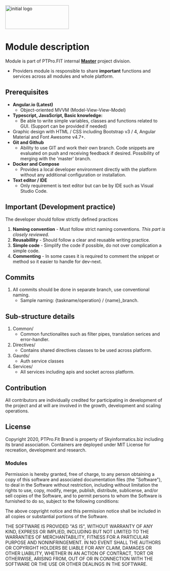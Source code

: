 

<img src="https://skyinformatics.biz/images/PTPro.png" width="200" height="75" alt="initial logo"/>

# Module description
Module is part of PTPro.FIT internal **[Master](https://github.com/elias-cloudbiz/PTPro.FIT-FE-Docker)** project division. 

* Providers module is responsible to share **important** functions and services across all modules and whole platform.   

## Prerequisites

* **Angular.io (Latest)**
  * Object-oriented MVVM (Model-View-View-Model)
* **Typescript, JavaScript, Basic knowledge:**
  * Be able to write simple variables, classes and functions related to GUI. (Support can be provided if needed)
* Graphic design with HTML / CSS including Bootstrap v3 / 4, Angular Material and Font Awesome v4.7+.
* **Git and Github**
  * Ability to use GIT and work their own branch. Code snippets are evaluated on push and receiving feedback if desired. Possibility of merging with the 'master' branch.
* **Docker and Compose**
  * Provides a local developer environment directly with the platform without any additional configuration or installation.
* **Text editor / IDE**
  * Only requirement is text editor but can be by IDE such as Visual Studio Code.

## Important (Development practice)
The developer should follow strictly defined practices

 1. **Naming convention** - Must follow strict naming conventions. *This part is closely reviewed.*  
 2. **Reusabillity** -  Should follow a clear and reusable writing practice.
 3. **Simple code** - Simplify the code if possible, do not over complication a simple code.
 4. **Commenting** - In some cases it is required to comment the snippet or method so it easier to handle for dev-next. 
 
 ## Commits 

1. All commits should be done in separate branch, use conventional naming.
    * Sample naming: {taskname/operation} / {name}_branch.

## Sub-structure details
1. Common/
    * Common functionalites such as filter pipes, translation serices and error-handler.
2. Directives/
    * Contains shared directives classes to be used across platform.
2. Gaurds/
    * Auth service classes 
3. Services/
    * All services including apis and socket across platform.

    
## Contribution
All contributors are individually credited for participating in development of the project and at will are involved in the growth, development and scaling operations. 

## License
Copyright 2020, PTPro.Fit Brand is property of Skyinformatics.biz including its brand association. Containers are deployed under MIT License for recreation, development and research.
 
### Modules
Permission is hereby granted, free of charge, to any person obtaining a copy of this software and associated documentation files (the "Software"), to deal in the Software without restriction, including without limitation the rights to use, copy, modify, merge, publish, distribute, sublicense, and/or sell copies of the Software, and to permit persons to whom the Software is furnished to do so, subject to the following conditions:

The above copyright notice and this permission notice shall be included in all copies or substantial portions of the Software.

THE SOFTWARE IS PROVIDED "AS IS", WITHOUT WARRANTY OF ANY KIND, EXPRESS OR IMPLIED, INCLUDING BUT NOT LIMITED TO THE WARRANTIES OF MERCHANTABILITY, FITNESS FOR A PARTICULAR PURPOSE AND NONINFRINGEMENT. IN NO EVENT SHALL THE AUTHORS OR COPYRIGHT HOLDERS BE LIABLE FOR ANY CLAIM, DAMAGES OR OTHER LIABILITY, WHETHER IN AN ACTION OF CONTRACT, TORT OR OTHERWISE, ARISING FROM, OUT OF OR IN CONNECTION WITH THE SOFTWARE OR THE USE OR OTHER DEALINGS IN THE SOFTWARE.